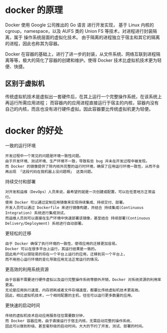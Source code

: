 

# docker 的原理

Docker 使用 Google 公司推出的 Go 语言 进行开发实现，
基于 Linux 内核的 cgroup，namespace，以及 AUFS 类的 Union FS 等技术，对进程进行封装隔离，属于 操作系统层面的虚拟化技术。
由于隔离的进程独立于宿主和其它的隔离的进程，因此也称其为容器。

Docker 在容器的基础上，进行了进一步的封装，从文件系统、网络互联到进程隔离等等，极大的简化了容器的创建和维护。使得 Docker 技术比虚拟机技术更为轻便、快捷。

## 区别于虚拟机

传统虚拟机技术是虚拟出一套硬件后，在其上运行一个完整操作系统，在该系统上再运行所需应用进程；
而容器内的应用进程直接运行于宿主的内核，容器内没有自己的内核，而且也没有进行硬件虚拟。因此容器要比传统虚拟机更为轻便。


# docker 的好处


一致的运行环境

    开发过程中一个常见的问题是环境一致性问题。
    由于开发环境、测试环境、生产环境不一致，导致有些 bug 并未在开发过程中被发现。
    而 Docker 的镜像提供了除内核外完整的运行时环境，确保了应用运行环境一致性，从而不会再出现 「这段代码在我机器上没问题啊」 这类问题。

持续交付和部署

    对开发和运维（DevOps）人员来说，最希望的就是一次创建或配置，可以在任意地方正常运行。
    使用 Docker 可以通过定制应用镜像来实现持续集成、持续交付、部署。
    开发人员可以通过 Dockerfile 来进行镜像构建，并结合 持续集成(Continuous Integration) 系统进行集成测试，
    而运维人员则可以直接在生产环境中快速部署该镜像，甚至结合 持续部署(Continuous Delivery/Deployment) 系统进行自动部署。


更轻松的迁移

    由于 Docker 确保了执行环境的一致性，使得应用的迁移更加容易。
    Docker 可以在很多平台上运行，其运行结果是一致的。
    因此用户可以很轻易的将在一个平台上运行的应用，迁移到另一个平台上，
    而不用担心运行环境的变化导致应用无法正常运行的情况。


更高效的利用系统资源

    由于容器不需要进行硬件虚拟以及运行完整操作系统等额外开销，Docker 对系统资源的利用率更高。
    无论是应用执行速度、内存损耗或者文件存储速度，都要比传统虚拟机技术更高效。
    因此，相比虚拟机技术，一个相同配置的主机，往往可以运行更多数量的应用。

更快速的启动时间

    传统的虚拟机技术启动应用服务往往需要数分钟，
    而 Docker 容器应用，由于直接运行于宿主内核，无需启动完整的操作系统，
    因此可以做到秒级、甚至毫秒级的启动时间。大大的节约了开发、测试、部署的时间。

